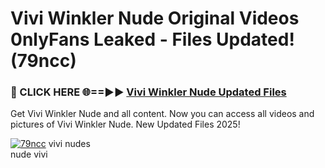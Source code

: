 # Vivi Winkler Nude Original Videos 0nlyFans Leaked - Files Updated! (79ncc)

<h3>🔴 CLICK HERE 🌐==►► <a href="https://tinyurl.com/4mcuefdz" rel="nofollow">Vivi Winkler Nude Updated Files</a></h3>

Get Vivi Winkler Nude and all content. Now you can access all videos and pictures of Vivi Winkler Nude. New Updated Files 2025!

[![79ncc](https://i.imgur.com/StAQSOY.gif)](https://tinyurl.com/4mcuefdz)
vivi nudes<br>
nude vivi